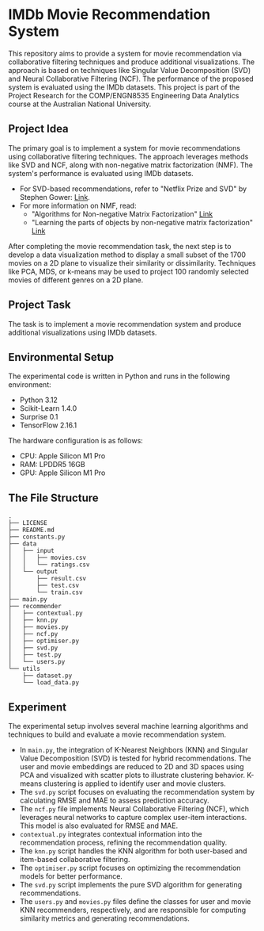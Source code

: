 # IMDb Movie Recommendation System

This repository aims to provide a system for movie recommendation via collaborative filtering techniques and produce additional visualizations. The approach is based on techniques like Singular Value Decomposition (SVD) and Neural Collaborative Filtering (NCF). The performance of the proposed system is evaluated using the IMDb datasets. This project is part of the Project Research for the COMP/ENGN8535 Engineering Data Analytics course at the Australian National University.

## Project Idea

The primary goal is to implement a system for movie recommendations using collaborative filtering techniques. The approach leverages methods like SVD and NCF, along with non-negative matrix factorization (NMF). The system's performance is evaluated using IMDb datasets.

- For SVD-based recommendations, refer to "Netflix Prize and SVD" by Stephen Gower: [Link](http://buzzard.ups.edu/courses/2014spring/420projects/math420-UPS-spring-2014-gower-netflix-SVD.pdf).
- For more information on NMF, read:
  - "Algorithms for Non-negative Matrix Factorization" [Link](https://papers.nips.cc/paper_files/paper/2000/hash/f9d1152547c0bde01830b7e8bd60024c-Abstract.html)
  - "Learning the parts of objects by non-negative matrix factorization" [Link](https://www.nature.com/articles/44565)

After completing the movie recommendation task, the next step is to develop a data visualization method to display a small subset of the 1700 movies on a 2D plane to visualize their similarity or dissimilarity. Techniques like PCA, MDS, or k-means may be used to project 100 randomly selected movies of different genres on a 2D plane.

## Project Task

The task is to implement a movie recommendation system and produce additional visualizations using IMDb datasets.

## Environmental Setup

The experimental code is written in Python and runs in the following environment:

- Python 3.12
- Scikit-Learn 1.4.0
- Surprise 0.1
- TensorFlow 2.16.1

The hardware configuration is as follows:

- CPU: Apple Silicon M1 Pro
- RAM: LPDDR5 16GB
- GPU: Apple Silicon M1 Pro

## The File Structure
```
.
├── LICENSE
├── README.md
├── constants.py
├── data
│   ├── input
│   │   ├── movies.csv
│   │   └── ratings.csv
│   └── output
│       ├── result.csv
│       ├── test.csv
│       └── train.csv
├── main.py
├── recommender
│   ├── contextual.py
│   ├── knn.py
│   ├── movies.py
│   ├── ncf.py
│   ├── optimiser.py
│   ├── svd.py
│   ├── test.py
│   └── users.py
└── utils
    ├── dataset.py
    └── load_data.py
```

## Experiment

The experimental setup involves several machine learning algorithms and techniques to build and evaluate a movie recommendation system.

- In `main.py`, the integration of K-Nearest Neighbors (KNN) and Singular Value Decomposition (SVD) is tested for hybrid recommendations. The user and movie embeddings are reduced to 2D and 3D spaces using PCA and visualized with scatter plots to illustrate clustering behavior. K-means clustering is applied to identify user and movie clusters.
- The `svd.py` script focuses on evaluating the recommendation system by calculating RMSE and MAE to assess prediction accuracy.
- The `ncf.py` file implements Neural Collaborative Filtering (NCF), which leverages neural networks to capture complex user-item interactions. This model is also evaluated for RMSE and MAE.
- `contextual.py` integrates contextual information into the recommendation process, refining the recommendation quality.
- The `knn.py` script handles the KNN algorithm for both user-based and item-based collaborative filtering.
- The `optimiser.py` script focuses on optimizing the recommendation models for better performance.
- The `svd.py` script implements the pure SVD algorithm for generating recommendations.
- The `users.py` and `movies.py` files define the classes for user and movie KNN recommenders, respectively, and are responsible for computing similarity metrics and generating recommendations.
